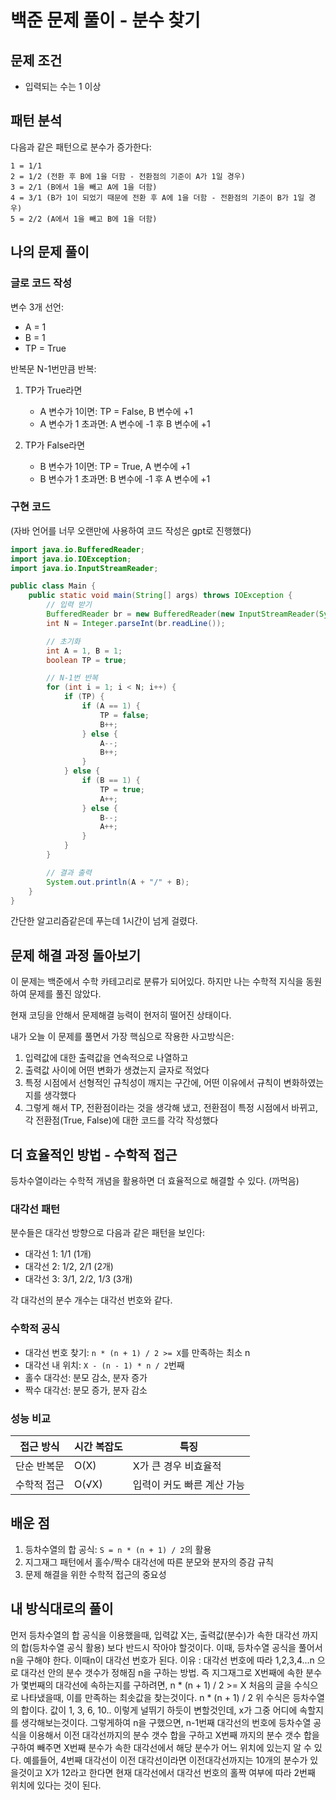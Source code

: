 # 백준 문제 풀이 - 분수 찾기

## 문제 조건
* 입력되는 수는 1 이상

## 패턴 분석
다음과 같은 패턴으로 분수가 증가한다:

```
1 = 1/1     
2 = 1/2 (전환 후 B에 1을 더함 - 전환점의 기준이 A가 1일 경우)    
3 = 2/1 (B에서 1을 빼고 A에 1을 더함)
4 = 3/1 (B가 1이 되었기 때문에 전환 후 A에 1을 더함 - 전환점의 기준이 B가 1일 경우)
5 = 2/2 (A에서 1을 빼고 B에 1을 더함)
```

## 나의 문제 풀이 

### 글로 코드 작성
변수 3개 선언:
* A = 1
* B = 1 
* TP = True

반복문 N-1번만큼 반복:

1. TP가 True라면
   * A 변수가 1이면: TP = False, B 변수에 +1
   * A 변수가 1 초과면: A 변수에 -1 후 B 변수에 +1

2. TP가 False라면
   * B 변수가 1이면: TP = True, A 변수에 +1  
   * B 변수가 1 초과면: B 변수에 -1 후 A 변수에 +1

### 구현 코드
(자바 언어를 너무 오랜만에 사용하여 코드 작성은 gpt로 진행했다)

```java
import java.io.BufferedReader;
import java.io.IOException;
import java.io.InputStreamReader;

public class Main {
    public static void main(String[] args) throws IOException {
        // 입력 받기
        BufferedReader br = new BufferedReader(new InputStreamReader(System.in));
        int N = Integer.parseInt(br.readLine());

        // 초기화
        int A = 1, B = 1;
        boolean TP = true;

        // N-1번 반복
        for (int i = 1; i < N; i++) {
            if (TP) {
                if (A == 1) {
                    TP = false;
                    B++;
                } else {
                    A--;
                    B++;
                }
            } else {
                if (B == 1) {
                    TP = true;
                    A++;
                } else {
                    B--;
                    A++;
                }
            }
        }

        // 결과 출력
        System.out.println(A + "/" + B);
    }
}
```

간단한 알고리즘같은데 푸는데 1시간이 넘게 걸렸다.

## 문제 해결 과정 돌아보기

이 문제는 백준에서 수학 카테고리로 분류가 되어있다. 하지만 나는 수학적 지식을 동원하여 문제를 풀진 않았다.

현재 코딩을 안해서 문제해결 능력이 현저히 떨어진 상태이다.

내가 오늘 이 문제를 풀면서 가장 핵심으로 작용한 사고방식은:

1. 입력값에 대한 출력값을 연속적으로 나열하고
2. 출력값 사이에 어떤 변화가 생겼는지 글자로 적었다
3. 특정 시점에서 선형적인 규칙성이 깨지는 구간에, 어떤 이유에서 규칙이 변화하였는지를 생각했다
4. 그렇게 해서 TP, 전환점이라는 것을 생각해 냈고, 전환점이 특정 시점에서 바뀌고, 각 전환점(True, False)에 대한 코드를 각각 작성했다

## 더 효율적인 방법 - 수학적 접근

등차수열이라는 수학적 개념을 활용하면 더 효율적으로 해결할 수 있다. (까먹음)

### 대각선 패턴
분수들은 대각선 방향으로 다음과 같은 패턴을 보인다:
* 대각선 1: 1/1 (1개)
* 대각선 2: 1/2, 2/1 (2개)
* 대각선 3: 3/1, 2/2, 1/3 (3개)

각 대각선의 분수 개수는 대각선 번호와 같다.

### 수학적 공식
* 대각선 번호 찾기: `n * (n + 1) / 2 >= X`를 만족하는 최소 n
* 대각선 내 위치: `X - (n - 1) * n / 2`번째
* 홀수 대각선: 분모 감소, 분자 증가
* 짝수 대각선: 분모 증가, 분자 감소

### 성능 비교

| 접근 방식 | 시간 복잡도 | 특징 |
|----------|------------|------|
| 단순 반복문 | O(X) | X가 큰 경우 비효율적 |
| 수학적 접근 | O(√X) | 입력이 커도 빠른 계산 가능 |

## 배운 점
1. 등차수열의 합 공식: `S = n * (n + 1) / 2`의 활용
2. 지그재그 패턴에서 홀수/짝수 대각선에 따른 분모와 분자의 증감 규칙
3. 문제 해결을 위한 수학적 접근의 중요성

## 내 방식대로의 풀이
 먼저 등차수열의 합 공식을 이용했을때, 입력값 X는,
 출력값(분수)가 속한 대각선 까지의 합(등차수열 공식 활용)
 보다 반드시 작아야 할것이다.
 이때, 등차수열 공식을 풀어서 n을 구해야 한다. 이때n이 대각선 번호가 된다. 
 이유 : 대각선 번호에 따라 1,2,3,4...n 으로 대각선 안의 분수 갯수가 정해짐
 n을 구하는 방법. 즉 지그재그로 X번째에 속한 분수가 몇번째의 대각선에 속하는지를 구하려면,
 n * (n + 1) / 2 >= X
 처음의 글을 수식으로 나타냈을때, 이를 만족하는 최솟값을 찾는것이다.
 n * (n + 1) / 2 
 위 수식은 등차수열의 합이다. 값이 1, 3, 6, 10.. 이렇게 널뛰기 하듯이 변할것인데, x가 그중 어디에 속할지를 생각해보는것이다.
 그렇게하여 n을 구했으면, n-1번째 대각선의 번호에 등차수열 공식을 이용해서 이전 대각선까지의 분수 갯수 합을 구하고
 X번째 까지의 분수 갯수 합을 구하여 빼주면 X번째 분수가 속한 대각선에서 해당 분수가 어느 위치에 있는지 알 수 있다.
 예를들어, 4번째 대각선이 이전 대각선이라면 이전대각선까지는 10개의 분수가 있을것이고 X가 12라고 한다면
 현재 대각선에서 대각선 번호의 홀짝 여부에 따라 2번째 위치에 있다는 것이 된다.
